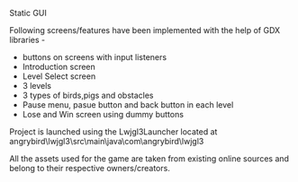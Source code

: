 Static GUI

Following screens/features have been implemented with the help of GDX libraries -
- buttons on screens with input listeners
- Introduction screen
- Level Select screen
- 3 levels
- 3 types of birds,pigs and obstacles
- Pause menu, pasue button and back button in each level
- Lose and Win screen using dummy buttons

Project is launched using the Lwjgl3Launcher located at angrybird\lwjgl3\src\main\java\com\angrybird\lwjgl3

All the assets used for the game are taken from existing online sources and belong to their respective owners/creators.
